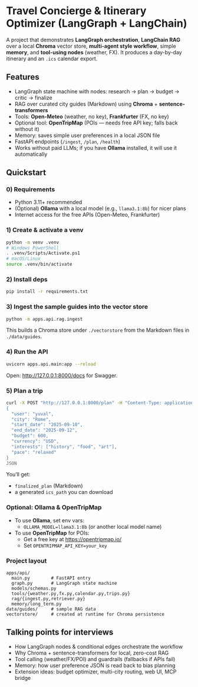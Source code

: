 # Travel Concierge & Itinerary Optimizer (LangGraph + LangChain)

A project that demonstrates **LangGraph orchestration**, **LangChain RAG** over a local **Chroma** vector store, **multi-agent style workflow**, simple **memory**, and **tool-using nodes** (weather, FX). It produces a day-by-day itinerary and an `.ics` calendar export.

## Features
- LangGraph state machine with nodes: research → plan → budget → critic → finalize
- RAG over curated city guides (Markdown) using **Chroma** + **sentence-transformers**
- Tools: **Open-Meteo** (weather, no key), **Frankfurter** (FX, no key)
- Optional tool: **OpenTripMap** (POIs — needs free API key; falls back without it)
- Memory: saves simple user preferences in a local JSON file
- FastAPI endpoints (`/ingest`, `/plan`, `/health`)
- Works without paid LLMs; if you have **Ollama** installed, it will use it automatically

## Quickstart

### 0) Requirements
- Python 3.11+ recommended
- (Optional) **Ollama** with a local model (e.g., `llama3.1:8b`) for nicer plans
- Internet access for the free APIs (Open-Meteo, Frankfurter)

### 1) Create & activate a venv
```bash
python -m venv .venv
# Windows PowerShell
. .venv/Scripts/Activate.ps1
# macOS/Linux
source .venv/bin/activate
```

### 2) Install deps
```bash
pip install -r requirements.txt
```

### 3) Ingest the sample guides into the vector store
```bash
python -m apps.api.rag.ingest
```

This builds a Chroma store under `./vectorstore` from the Markdown files in `./data/guides`.

### 4) Run the API
```bash
uvicorn apps.api.main:app --reload
```

Open: http://127.0.0.1:8000/docs for Swagger.

### 5) Plan a trip
```bash
curl -X POST "http://127.0.0.1:8000/plan" -H "Content-Type: application/json" -d @- <<'JSON'
{
  "user": "yuval",
  "city": "Rome",
  "start_date": "2025-09-10",
  "end_date": "2025-09-12",
  "budget": 600,
  "currency": "USD",
  "interests": ["history", "food", "art"],
  "pace": "relaxed"
}
JSON
```

You’ll get:
- `finalized_plan` (Markdown)
- a generated `ics_path` you can download

### Optional: Ollama & OpenTripMap
- To use **Ollama**, set env vars:
  - `OLLAMA_MODEL=llama3.1:8b` (or another local model name)
- To use **OpenTripMap** for POIs:
  - Get a free key at https://opentripmap.io/
  - Set `OPENTRIPMAP_API_KEY=your_key`

### Project layout
```
apps/api/
  main.py        # FastAPI entry
  graph.py       # LangGraph state machine
  models/schemas.py
  tools/{weather.py,fx.py,calendar.py,trips.py}
  rag/{ingest.py,retriever.py}
  memory/long_term.py
data/guides/     # sample RAG data
vectorstore/     # created at runtime for Chroma persistence
```

## Talking points for interviews
- How LangGraph nodes & conditional edges orchestrate the workflow
- Why Chroma + sentence-transformers for local, zero-cost RAG
- Tool calling (weather/FX/POI) and guardrails (fallbacks if APIs fail)
- Memory: how user preference JSON is read back to bias planning
- Extension ideas: budget optimizer, multi-city routing, web UI, MCP bridge
